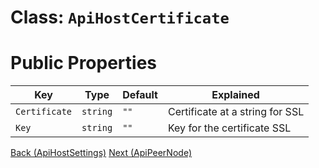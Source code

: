 # Class: `ApiHostCertificate`

# Public Properties
| Key           | Type     | Default | Explained                       |
| ------------- | -------- | ------- | ------------------------------- |
| `Certificate` | `string` | `""`    | Certificate at a string for SSL |
| `Key`         | `string` | `""`    | Key for the certificate SSL     | 

[Back (ApiHostSettings)](./ApiHostSettings.md) [Next (ApiPeerNode)](./ApiPeerNode.md)
